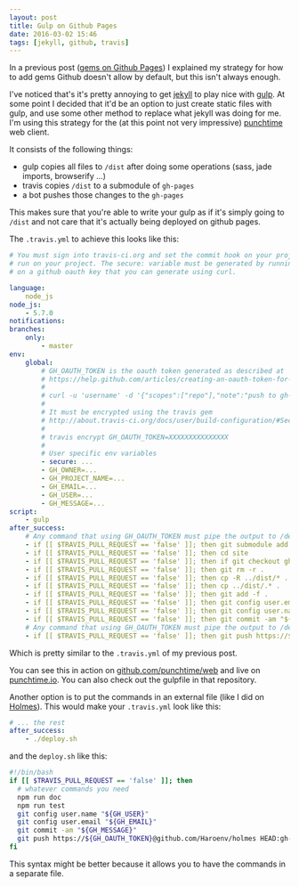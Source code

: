 ```yaml
---
layout: post
title: Gulp on Github Pages
date: 2016-03-02 15:46
tags: [jekyll, github, travis]
---
```


In a previous post ([gems on Github Pages](http://blog.haroen.me/gems-on-github-pages)) I explained my strategy for how to add gems Github doesn't allow by default, but this isn't always enough.

I've noticed that's it's pretty annoying to get [jekyll](https://jekyllrb.org) to play nice with [gulp](https://gulpjs.com). At some point I decided that it'd be an option to just create static files with gulp, and use some other method to replace what jekyll was doing for me. I'm using this strategy for the (at this point not very impressive) [punchtime](https://github.com/punchtime/web) web client.

It consists of the following things:

* gulp copies all files to `/dist` after doing some operations (sass, jade imports, browserify …)
* travis copies `/dist` to a submodule of `gh-pages`
* a bot pushes those changes to the `gh-pages`

This makes sure that you're able to write your gulp as if it's simply going to `/dist` and not care that it's actually being deployed on github pages.

The `.travis.yml` to achieve this looks like this:

```yml
# You must sign into travis-ci.org and set the commit hook on your project for travis to
# run on your project. The secure: variable must be generated by running `travis encrypt`
# on a github oauth key that you can generate using curl.

language:
    node_js
node_js:
    - 5.7.0
notifications:
branches:
    only:
        - master
env:
    global:
        # GH_OAUTH_TOKEN is the oauth token generated as described at
        # https://help.github.com/articles/creating-an-oauth-token-for-command-line-use
        #
        # curl -u 'username' -d '{"scopes":["repo"],"note":"push to gh-pages from travis"}' https://api.github.com/authorizations
        #
        # It must be encrypted using the travis gem
        # http://about.travis-ci.org/docs/user/build-configuration/#Secure-environment-variables
        #
        # travis encrypt GH_OAUTH_TOKEN=XXXXXXXXXXXXXXX
        #
        # User specific env variables
        - secure: ...
        - GH_OWNER=...
        - GH_PROJECT_NAME=...
        - GH_EMAIL=...
        - GH_USER=...
        - GH_MESSAGE=...
script:
    - gulp
after_success:
    # Any command that using GH_OAUTH_TOKEN must pipe the output to /dev/null to not expose your oauth token
    - if [[ $TRAVIS_PULL_REQUEST == 'false' ]]; then git submodule add -b gh-pages https://${GH_OAUTH_TOKEN}@github.com/${GH_OWNER}/${GH_PROJECT_NAME} site > /dev/null 2>&1
    - if [[ $TRAVIS_PULL_REQUEST == 'false' ]]; then cd site
    - if [[ $TRAVIS_PULL_REQUEST == 'false' ]]; then if git checkout gh-pages; then git checkout -b gh-pages; fi
    - if [[ $TRAVIS_PULL_REQUEST == 'false' ]]; then git rm -r .
    - if [[ $TRAVIS_PULL_REQUEST == 'false' ]]; then cp -R ../dist/* .
    - if [[ $TRAVIS_PULL_REQUEST == 'false' ]]; then cp ../dist/.* .
    - if [[ $TRAVIS_PULL_REQUEST == 'false' ]]; then git add -f .
    - if [[ $TRAVIS_PULL_REQUEST == 'false' ]]; then git config user.email "${GH_EMAIL}"
    - if [[ $TRAVIS_PULL_REQUEST == 'false' ]]; then git config user.name "${GH_USER}"
    - if [[ $TRAVIS_PULL_REQUEST == 'false' ]]; then git commit -am "${GH_MESSAGE}"
    # Any command that using GH_OAUTH_TOKEN must pipe the output to /dev/null to not expose your oauth token
    - if [[ $TRAVIS_PULL_REQUEST == 'false' ]]; then git push https://${GH_OAUTH_TOKEN}@github.com/${GH_OWNER}/${GH_PROJECT_NAME} HEAD:gh-pages > /dev/null 2>&1
```

Which is pretty similar to the `.travis.yml` of my previous post.

You can see this in action on [github.com/punchtime/web](https://github.com/punchtime/web) and live on [punchtime.io](https://punchtime.io). You can also check out the gulpfile in that repository.

Another option is to put the commands in an external file (like I did on [Holmes](https://github.com/Haroenv/holmes/)). This would make your `.travis.yml` look like this:

```yml
# ... the rest
after_success:
    - ./deploy.sh
```

and the `deploy.sh` like this:

```sh
#!/bin/bash
if [[ $TRAVIS_PULL_REQUEST == 'false' ]]; then
  # whatever commands you need
  npm run doc
  npm run test
  git config user.name "${GH_USER}"
  git config user.email "${GH_EMAIL}"
  git commit -am "${GH_MESSAGE}"
  git push https://${GH_OAUTH_TOKEN}@github.com/Haroenv/holmes HEAD:gh-pages > /dev/null 2>&1
fi
```

This syntax might be better because it allows you to have the commands in a separate file.
